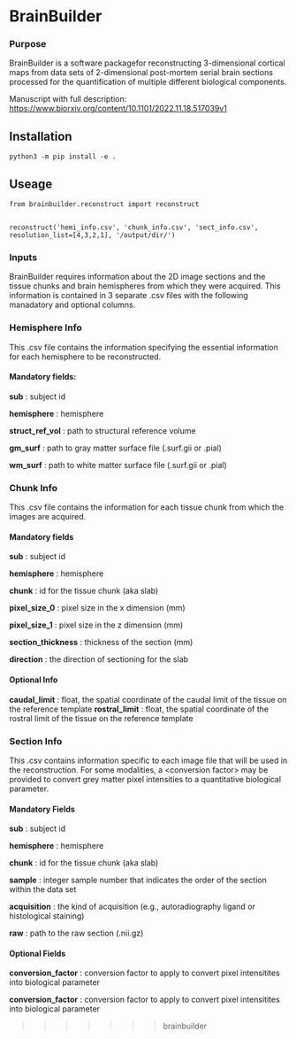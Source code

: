 # BrainBuilder

### Purpose
BrainBuilder is a software packagefor reconstructing 3-dimensional cortical maps from data sets of 2-dimensional post-mortem serial brain sections processed for the quantification of multiple different biological components.

Manuscript with full description: https://www.biorxiv.org/content/10.1101/2022.11.18.517039v1

## Installation

```
python3 -m pip install -e .
```

## Useage

```python3
from brainbuilder.reconstruct import reconstruct


reconstruct('hemi_info.csv', 'chunk_info.csv', 'sect_info.csv', resolution_list=[4,3,2,1], '/output/dir/')
```

### Inputs 

BrainBuilder requires information about the 2D image sections and the tissue chunks and brain hemispheres from which they were acquired. This information is contained in 3 separate .csv files with the following manadatory and optional columns.

### Hemisphere Info
This .csv file contains the information specifying the essential information for each hemisphere to be reconstructed. 

#### Mandatory fields: 
**sub** : subject id

**hemisphere** : hemisphere

**struct_ref_vol** : path to structural reference volume

**gm_surf** : path to gray matter surface file (.surf.gii or .pial)

**wm_surf** : path to white matter surface file (.surf.gii or .pial)

### Chunk Info
This .csv file contains the information for each tissue chunk from which the images are acquired.

#### Mandatory fields
**sub** : subject id

**hemisphere** : hemisphere

**chunk** : id for the tissue chunk (aka slab) 

**pixel_size_0** : pixel size in the x dimension (mm)

**pixel_size_1** : pixel size in the z dimension (mm)

**section_thickness** : thickness of the section (mm)

**direction** : the direction of sectioning for the slab

#### Optional Info
**caudal_limit** : float, the spatial coordinate of the caudal limit of the tissue on the reference template
**rostral_limit** : float, the spatial coordinate of the rostral limit of the tissue on the reference template

### Section Info
This .csv contains information specific to each image file that will be used in the reconstruction. For some modalities, a \<conversion factor\> may be provided to convert grey matter pixel intensities to a quantitative biological parameter. 

#### Mandatory Fields

**sub** : subject id

**hemisphere** : hemisphere

**chunk** : id for the tissue chunk (aka slab) 

**sample** : integer sample number that indicates the order of the section within the data set

**acquisition** : the kind of acquisition (e.g., autoradiography ligand or histological staining)

**raw** : path to the raw section (.nii.gz)

#### Optional Fields

**conversion_factor** : conversion factor to apply to convert pixel intensitites into biological parameter 

**conversion_factor** : conversion factor to apply to convert pixel intensitites into biological parameter 

>>>>>>> brainbuilder
